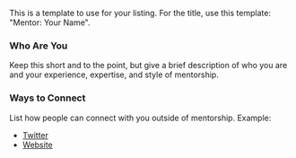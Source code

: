 This is a template to use for your listing. For the title, use this template: "Mentor: Your Name".

### Who Are You
Keep this short and to the point, but give a brief description of who you are and your experience, expertise, and style of mentorship.

### Ways to Connect
List how people can connect with you outside of mentorship. Example:

- [Twitter](https://twitter.com/cjkoepke)
- [Website](https://calvinkoepke.com/)
